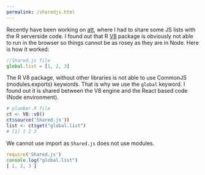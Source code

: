 ```yaml
---
permalink: /sharedjs.html
---
```


Recently have been working on [att](https://github.com/ATFutures/activeTransportToolbox), where I had to share some JS lists with the R serverside code. I found out that R [V8](https://github.com/jeroen/V8) package is obviously not able to run in the browser so things cannot be as rosey as they are in Node. Here is how it worked:

``` js
//Shared.js file
global.list = [1, 2, 3]
```

The R V8 package, without other libraries is not able to use CommonJS (modules.exports) keywords. That is why we use the `global` keyword. I found out it is shared between the V8 engine and the React based code (Node environment).

``` r
# plumber.R file
ct <- V8::v8()
ct$source('Shared.js'))
list <- ct$get("global.list")
# [1] 1 2 3
```
We cannot use import as `Shared.js` does not use modules.
``` js
require('Shared.js')
console.log("global.list")
[ 1, 2, 3 ]
```
